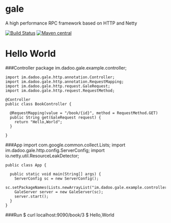 # gale
A high  performance RPC framework based on HTTP and Netty

[![Build Status](https://travis-ci.org/dadooteam/gale.svg?branch=master)](https://travis-ci.org/dadooteam/gale)
[![Maven central](https://maven-badges.herokuapp.com/maven-central/im.dadoo/gale/badge.svg)](https://maven-badges.herokuapp.com/maven-central/im.dadoo/gale)


# Hello World
	
###Controller
	package im.dadoo.gale.example.controller;

	import im.dadoo.gale.http.annotation.Controller;
	import im.dadoo.gale.http.annotation.RequestMapping;
	import im.dadoo.gale.http.request.GaleRequest;
	import im.dadoo.gale.http.request.RequestMethod;

	@Controller
	public class BookController {
	  
	  @RequestMapping(value = "/book/{id}", method = RequestMethod.GET)
	  public String get(GaleRequest request) {
	    return "Hello,World";
	  }

	}

###App
	import com.google.common.collect.Lists;
	import im.dadoo.gale.http.config.ServerConfig;
	import io.netty.util.ResourceLeakDetector;

	public class App {
	  
	  public static void main(String[] args) {
	    ServerConfig sc = new ServerConfig();
	    sc.setPackageNames(Lists.newArrayList("im.dadoo.gale.example.controller"));
	    GaleServer server = new GaleServer(sc);
	    server.start();
	  }
	}

###Run
	$ curl localhost:9090/book/3
	$ Hello,World
